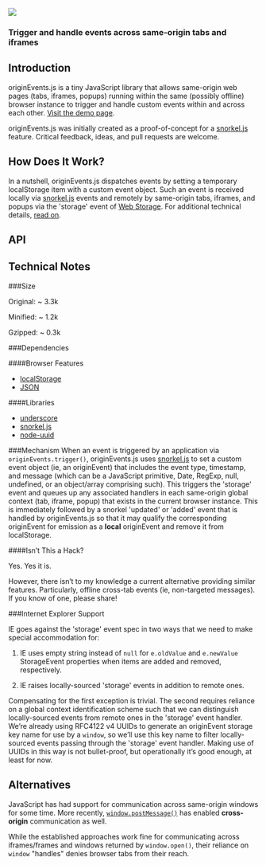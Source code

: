 ![](https://raw.github.com/hansifer/originEvents.js/gh-pages/images/logo_red.png)

### Trigger and handle events across same-origin tabs and iframes

Introduction
---

originEvents.js is a tiny JavaScript library that allows same-origin web pages (tabs, iframes, popups) running within the same (possibly offline) browser instance to trigger and handle custom events within and across each other. [Visit the demo page](http://hansifer.github.io/originEvents.js/).

originEvents.js was initially created as a proof-of-concept for a [snorkel.js](http://hansifer.github.io/snorkel.js/) feature. Critical feedback, ideas, and pull requests are welcome.

How Does It Work?
---

In a nutshell, originEvents.js dispatches events by setting a temporary localStorage item with a custom event object. Such an event is received locally via [snorkel.js](http://hansifer.github.io/snorkel.js/) events and remotely by same-origin tabs, iframes, and popups via the 'storage' event of [Web Storage](http://www.w3.org/TR/webstorage/). For additional technical details, [read on](#technical-notes).

API
---

Technical Notes
---

###Size

Original:  ~ 3.3k

Minified:  ~ 1.2k

Gzipped:   ~ 0.3k

###Dependencies

####Browser Features
-	[localStorage](http://caniuse.com/#search=localStorage)
-	[JSON](http://caniuse.com/#search=JSON)

####Libraries
-	[underscore](https://github.com/jashkenas/underscore)
-	[snorkel.js](https://github.com/hansifer/snorkel.js)
-	[node-uuid](https://github.com/broofa/node-uuid)

###Mechanism
When an event is triggered by an application via ```originEvents.trigger()```, originEvents.js uses [snorkel.js](http://hansifer.github.io/snorkel.js/) to set a custom event object (ie, an originEvent) that includes the event type, timestamp, and message (which can be a JavaScript primitive, Date, RegExp, null, undefined, or an object/array comprising such). This triggers the 'storage' event and queues up any associated handlers in each same-origin global context (tab, iframe, popup) that exists in the current browser instance. This is immediately followed by a snorkel 'updated' or 'added' event that is handled by originEvents.js so that it may qualify the corresponding originEvent for emission as a **local** originEvent and remove it from localStorage.

####Isn’t This a Hack?

Yes. Yes it is.

However, there isn’t to my knowledge a current alternative providing similar features. Particularly, offline cross-tab events (ie, non-targeted messages). If you know of one, please share!

###Internet Explorer Support

IE goes against the 'storage' event spec in two ways that we need to make special accommodation for:

1)	IE uses empty string instead of ```null``` for ```e.oldValue``` and ```e.newValue``` StorageEvent properties when items are added and removed, respectively.

2)	IE raises locally-sourced 'storage' events in addition to remote ones.

Compensating for the first exception is trivial. The second requires reliance on a global context identification scheme such that we can distinguish locally-sourced events from remote ones in the 'storage' event handler. We’re already using RFC4122 v4 UUIDs to generate an originEvent storage key name for use by a ```window```, so we’ll use this key name to filter locally-sourced events passing through the 'storage' event handler. Making use of UUIDs in this way is not bullet-proof, but operationally it’s good enough, at least for now.

Alternatives
---

JavaScript has had support for communication across same-origin windows for some time. More recently, [```window.postMessage()```](https://developer.mozilla.org/en-US/docs/Web/API/Window.postMessage) has enabled **cross-origin** communication as well. 

While the established approaches work fine for communicating across iframes/frames and windows returned by ```window.open()```, their reliance on ```window``` "handles" denies browser tabs from their reach.


